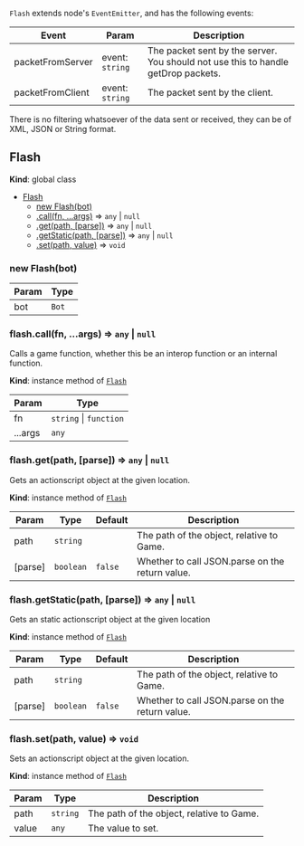 <a name="Flash"></a>

`Flash` extends node's `EventEmitter`, and has the following events:

| Event | Param | Description |
| --- | --- | --- |
| packetFromServer | event: <code>string</code> |  The packet sent by the server. You should not use this to handle getDrop packets. |
| packetFromClient | event: <code>string</code> | The packet sent by the client. |

There is no filtering whatsoever of the data sent or received, they can be of XML, JSON or String format.

## Flash
**Kind**: global class

* [Flash](#Flash)
    * [new Flash(bot)](#new_Flash_new)
    * [.call(fn, ...args)](#Flash+call) ⇒ <code>any</code> \| <code>null</code>
    * [.get(path, [parse])](#Flash+get) ⇒ <code>any</code> \| <code>null</code>
    * [.getStatic(path, [parse])](#Flash+getStatic) ⇒ <code>any</code> \| <code>null</code>
    * [.set(path, value)](#Flash+set) ⇒ <code>void</code>

<a name="new_Flash_new"></a>

### new Flash(bot)

| Param | Type |
| --- | --- |
| bot | <code>Bot</code> |

<a name="Flash+call"></a>

### flash.call(fn, ...args) ⇒ <code>any</code> \| <code>null</code>
Calls a game function, whether this be an interop function or an internal function.

**Kind**: instance method of [<code>Flash</code>](#Flash)

| Param | Type |
| --- | --- |
| fn | <code>string</code> \| <code>function</code> |
| ...args | <code>any</code> |

<a name="Flash+get"></a>

### flash.get(path, [parse]) ⇒ <code>any</code> \| <code>null</code>
Gets an actionscript object at the given location.

**Kind**: instance method of [<code>Flash</code>](#Flash)

| Param | Type | Default | Description |
| --- | --- | --- | --- |
| path | <code>string</code> |  | The path of the object, relative to Game. |
| [parse] | <code>boolean</code> | <code>false</code> | Whether to call JSON.parse on the return value. |

<a name="Flash+getStatic"></a>

### flash.getStatic(path, [parse]) ⇒ <code>any</code> \| <code>null</code>
Gets an static actionscript object at the given location

**Kind**: instance method of [<code>Flash</code>](#Flash)

| Param | Type | Default | Description |
| --- | --- | --- | --- |
| path | <code>string</code> |  | The path of the object, relative to Game. |
| [parse] | <code>boolean</code> | <code>false</code> | Whether to call JSON.parse on the return value. |

<a name="Flash+set"></a>

### flash.set(path, value) ⇒ <code>void</code>
Sets an actionscript object at the given location.

**Kind**: instance method of [<code>Flash</code>](#Flash)

| Param | Type | Description |
| --- | --- | --- |
| path | <code>string</code> | The path of the object, relative to Game. |
| value | <code>any</code> | The value to set. |

